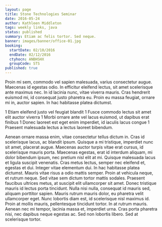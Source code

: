 ```yaml
---
layout: page
title: Stone Technologies Seminar
date: 2016-05-24
author: Kathleen Middleton
tags: weekly links, java
status: published
summary: Etiam ac felis tortor. Sed neque.
banner: images/banner/office-01.jpg
booking:
  startDate: 02/10/2016
  endDate: 02/12/2016
  ctyhocn: ANBHSHX
  groupCode: STS
published: true
---
```

Proin mi sem, commodo vel sapien malesuada, varius consectetur augue. Maecenas id egestas odio. In efficitur eleifend lectus, sit amet scelerisque ante maximus nec. In id lacinia nunc, vitae viverra mauris. Cras hendrerit euismod mi, id consequat justo pharetra eu. Proin eu massa feugiat, ornare mi in, auctor sapien. In hac habitasse platea dictumst.

1 Etiam eleifend justo vel feugiat blandit
1 Fusce commodo lectus sit amet elit auctor viverra
1 Morbi ornare ante vel lacus euismod, ut dapibus erat finibus
1 Donec laoreet est eget enim imperdiet, id iaculis lacus congue
1 Praesent malesuada lectus a lectus laoreet bibendum.

Aenean ornare massa enim, vitae consectetur tellus dictum in. Cras id scelerisque lacus, ac blandit ipsum. Quisque a mi tristique, imperdiet nunc sit amet, placerat augue. Maecenas auctor turpis vitae erat cursus, id scelerisque mauris porta. Maecenas egestas, erat id interdum aliquam, mi dolor bibendum ipsum, nec pretium nisl elit at mi. Quisque malesuada lacus et ligula suscipit venenatis. Cras metus lectus, semper nec eleifend et, egestas et dui.
Integer vitae elementum dui. In hac habitasse platea dictumst. Mauris vitae risus a odio mattis semper. Proin at vehicula neque, et rutrum neque. Sed vitae sem dictum tortor mattis sodales. Praesent faucibus ultrices metus, at suscipit elit ullamcorper sit amet. Donec tristique mauris id lectus porta tincidunt. Nulla nisi nulla, consequat id mauris sed, aliquam porttitor sapien. Mauris rutrum mauris dolor, eu pharetra velit ullamcorper eget. Nunc lobortis diam est, id scelerisque nisl maximus id. Proin at mollis mauris, pellentesque tincidunt tortor. In at rutrum mauris. Aenean nec mi tempor, lacinia massa et, imperdiet urna. Cras porta pharetra nisi, nec dapibus neque egestas ac. Sed non lobortis libero. Sed at scelerisque tortor.
